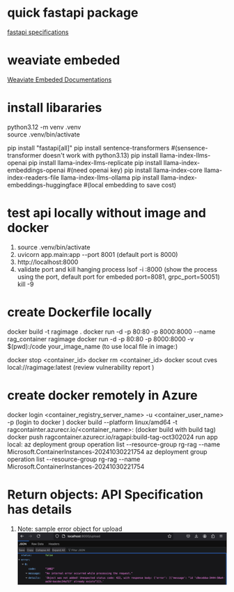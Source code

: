 # quick fastapi package 
[fastapi specifications](https://pypi.org/project/fastapi/)
# weaviate embeded
[Weaviate Embeded Documentations](https://weaviate.io/developers/weaviate/installation/embedded) 

# install libararies
python3.12 -m venv .venv  
source .venv/bin/activate

pip install "fastapi[all]"
pip install sentence-transformers  #(sensence-transformer doesn't work with python3.13)
pip install llama-index-llms-openai
pip install llama-index-llms-replicate
pip install llama-index-embeddings-openai #(need openai key)
pip install llama-index-core llama-index-readers-file llama-index-llms-ollama 
pip install llama-index-embeddings-huggingface #(local embedding to save cost)

# test api locally without image and docker
1. source .venv/bin/activate
2. uvicorn app.main:app --port 8001 (default port is 8000)
3. http://localhost:8000 
4. validate port and kill hanging process
lsof -i :8000 (show the process using the port, default port for embeded port=8081, grpc_port=50051)
kill -9 <pid>

# create Dockerfile locally 
docker build -t ragimage .
docker run -d -p 80:80 -p 8000:8000 --name rag_container ragimage
docker run -d -p 80:80 -p 8000:8000 -v $(pwd):/code your_image_name (to use local file in image:)

docker stop <container_id>
docker rm <container_id>
docker scout cves local://ragimage:latest (review vulnerability report )

# create docker remotely in Azure
docker login  <container_registry_server_name> -u  <container_user_name> -p <pwd> (login to docker )
docker build  --platform linux/amd64 -t ragcontainter.azurecr.io/<container_name>:<build-tag-Oct302024>  (docker build with build tag)
docker push ragcontainer.azurecr.io/ragapi:build-tag-oct302024
run app local: az deployment group operation list --resource-group rg-rag --name Microsoft.ContainerInstances-20241030221754
az deployment group operation list --resource-group rg-rag --name Microsoft.ContainerInstances-20241030221754

# Return objects: API Specification has details
1. Note:  sample error object for upload ![alt text](image.png)
   